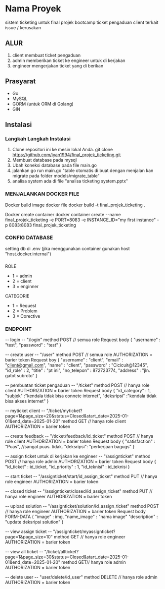 # Nama Proyek

sistem ticketing untuk final projek bootcamp
ticket pengaduan client terkait issue / kerusakan

## ALUR 
1. client membuat ticket pengaduan
2. admin memberikan ticket ke engineer untuk di kerjakan
3. engineer mengerjakan ticket yang di berikan

## Prasyarat

- Go 
- MySQL 
- GORM (untuk ORM di Golang)
- GIN

## Instalasi


### Langkah Langkah Instalasi

1. Clone repositori ini ke mesin lokal Anda.
   git clone https://github.com/iyan1994/final_projek_ticketing.git 
2. Membuat database pada mysql 
3. Ubah koneksi database pada file main.go 
4. jalankan go run main.go "table otomatis di buat dengan menjalan kan migrate pada folder models/migrate_table"
5. analisa system ada di file "analisa ticketing system.pptx"

### MENJALANKAN DOCKER FILE
Docker build image docker file
docker build -t final_projek_ticketing . 

Docker create container
docker container create --name final_projek_ticketing -e PORT=8083 -e INSTANCE_ID="my first instance" -p 8083:8083 final_projek_ticketing

### CONFIG DATABASE 
setting db di .env (jika menggunakan container gunakan host "host.docker.internal") 

### 
ROLE 
- 1 = admin
- 2 = client
- 3 = enginner

CATEGORIE 
- 1 = Request
- 2 = Problem
- 3 = Corective

### ENDPOINT 

-- login --
"/login" method POST  // semua role
Request body 
{
    "username" : "test",
    "password" : "test"
}

-- create user --
"/user" method POST // semua role
AUTHORIZATION = barier token
Request boy
{
     "username" : "client",
	  "email" : "client@gmail.com",
	  "name" : "client",
	  "password" : "Cicicuit@12345",
	  "id_role" : 2,
     "title" : "pt ini",
	  "no_telepon" : 872723774,
	  "address" : "jln. gatot subroto"
}

-- pembuatan ticket pengaduan --
"/ticket" method POST // hanya role client
AUTHORIZATION = barier token
Request body
{
	"id_category" : 1,
	"subjek"    :"kendala tidak bisa connetc internet",
	"deksripsi" :"kendala tidak bisa akses internet"
}

--  myticket client --
"/ticket/myticket?page=1&page_size=20&status=Closed&start_date=2025-01-01&end_date=2025-01-20" method GET // hanya role client
AUTHORIZATION = barier token


-- create feedback -- 
"/ticket/feedback/id_ticket" method POST // hanya role client
AUTHORIZATION = barier token
Request body
{
    "satisfaction" : "Puas", //sangat puas. tidak.
    "deksripsi": "perkerjaan bagugs"
}

-- assign ticket untuk di kerjakan ke engineer -- 
"/assignticket" method POST // hanya role admin
AUTHORIZATION = barier token
Request body
{
   "id_ticket" : id_ticket,
	"id_priority" : 1, 
	"id_teknisi" : id_teknisi
}

-- start ticket -- 
"/assignticket/start/id_assign_ticket" method PUT // hanya role engineer
AUTHORIZATION = barier token

-- closed ticket -- 
"/assignticket/closed/id_assign_ticket" method PUT // hanya role engineer
AUTHORIZATION = barier token

-- upload solution -- 
"/assignticket/solution/id_assign_ticket" method POST // hanya role engineer
AUTHORIZATION = barier token
Request body FORM-DATA
{
   "image" : img,
	"name_image" : "nama image" 
	"description" : "update deksripsi solution"
}

-- view assign ticket -- 
"/assignticket/myassignticket?page=1&page_size=10" method GET // hanya role engineer
AUTHORIZATION = barier token

-- view all ticket -- 
"/ticket/allticket?page=1&page_size=30&status=Closed&start_date=2025-01-01&end_date=2025-01-20" method GET// hanya role admin
AUTHORIZATION = barier token

-- delete user -- 
"user/delete/id_user" method DELETE // hanya role admin
AUTHORIZATION = barier token

